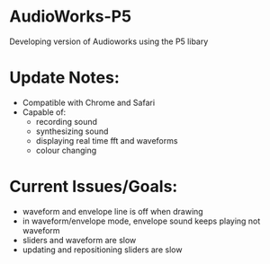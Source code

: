 # AudioWorks-P5

Developing version of Audioworks using the P5 libary 

# Update Notes:
- Compatible with Chrome and Safari
- Capable of:
  - recording sound
  - synthesizing sound 
  - displaying real time fft and waveforms
  - colour changing 

# Current Issues/Goals: 
- waveform and envelope line is off when drawing
- in waveform/envelope mode, envelope sound keeps playing not waveform 
- sliders and waveform are slow
- updating and repositioning sliders are slow
